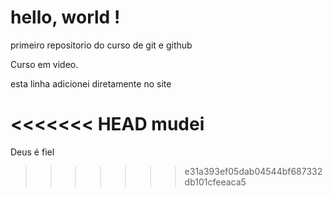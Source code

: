 # hello, world !
 primeiro repositorio do curso de git e github

Curso em video.

esta linha adicionei diretamente no site 

<<<<<<< HEAD
mudei
=======
Deus é fiel
>>>>>>> e31a393ef05dab04544bf687332db101cfeeaca5
